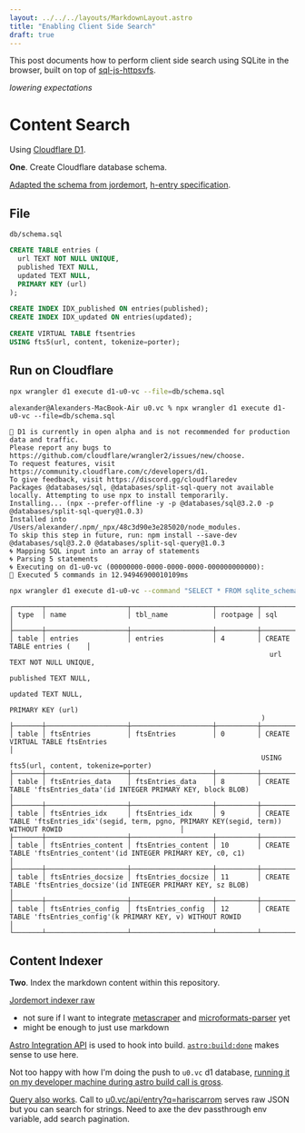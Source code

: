 ```yaml
---
layout: ../../../layouts/MarkdownLayout.astro
title: "Enabling Client Side Search"
draft: true
---
```


This post documents how to perform client side search using SQLite in the browser, built on top of [sql-js-httpsvfs].

[sql-js-httpsvfs]: https://github.com/phiresky/sql.js-httpvfs "github.com/phiresky/sql.js-httpvfs"

*lowering expectations*

# Content Search

Using [Cloudflare D1](https://developers.cloudflare.com/d1/get-started/).

**One**. Create Cloudflare database schema.

[Adapted the schema from jordemort](https://jordemort.dev/blog/client-side-search/#the-schema), [h-entry specification](https://microformats.org/wiki/h-entry).

## File

`db/schema.sql`

```sql
CREATE TABLE entries (
  url TEXT NOT NULL UNIQUE,
  published TEXT NULL,
  updated TEXT NULL,
  PRIMARY KEY (url)
);

CREATE INDEX IDX_published ON entries(published);
CREATE INDEX IDX_updated ON entries(updated);

CREATE VIRTUAL TABLE ftsentries
USING fts5(url, content, tokenize=porter);
```

## Run on Cloudflare

```bash
npx wrangler d1 execute d1-u0-vc --file=db/schema.sql
```
```
alexander@Alexanders-MacBook-Air u0.vc % npx wrangler d1 execute d1-u0-vc --file=db/schema.sql

🚧 D1 is currently in open alpha and is not recommended for production data and traffic.
Please report any bugs to https://github.com/cloudflare/wrangler2/issues/new/choose.
To request features, visit https://community.cloudflare.com/c/developers/d1.
To give feedback, visit https://discord.gg/cloudflaredev
Packages @databases/sql, @databases/split-sql-query not available locally. Attempting to use npx to install temporarily.
Installing... (npx --prefer-offline -y -p @databases/sql@3.2.0 -p @databases/split-sql-query@1.0.3)
Installed into /Users/alexander/.npm/_npx/48c3d90e3e285020/node_modules.
To skip this step in future, run: npm install --save-dev @databases/sql@3.2.0 @databases/split-sql-query@1.0.3
🌀 Mapping SQL input into an array of statements
🌀 Parsing 5 statements
🌀 Executing on d1-u0-vc (00000000-0000-0000-0000-000000000000):
🚣 Executed 5 commands in 12.94946900010109ms
```

```bash
npx wrangler d1 execute d1-u0-vc --command "SELECT * FROM sqlite_schema WHERE type = 'table' AND name NOT LIKE 'sqlite_%'"
```
```
┌───────┬────────────────────┬────────────────────┬──────────┬──────────────────────────────────────────────────────────────────────────────────────────────────────────────────────┐
│ type  │ name               │ tbl_name           │ rootpage │ sql                                                                                                                  │
├───────┼────────────────────┼────────────────────┼──────────┼──────────────────────────────────────────────────────────────────────────────────────────────────────────────────────┤
│ table │ entries            │ entries            │ 4        │ CREATE TABLE entries (    │
                                                                url TEXT NOT NULL UNIQUE,
                                                                published TEXT NULL,
                                                                updated TEXT NULL,
                                                                PRIMARY KEY (url)
                                                              )
├───────┼────────────────────┼────────────────────┼──────────┼──────────────────────────────────────────────────────────────────────────────────────────────────────────────────────┤
│ table │ ftsEntries         │ ftsEntries         │ 0        │ CREATE VIRTUAL TABLE ftsEntries                                                     │
                                                              USING fts5(url, content, tokenize=porter)
├───────┼────────────────────┼────────────────────┼──────────┼──────────────────────────────────────────────────────────────────────────────────────────────────────────────────────┤
│ table │ ftsEntries_data    │ ftsEntries_data    │ 8        │ CREATE TABLE 'ftsEntries_data'(id INTEGER PRIMARY KEY, block BLOB)                                                   │
├───────┼────────────────────┼────────────────────┼──────────┼──────────────────────────────────────────────────────────────────────────────────────────────────────────────────────┤
│ table │ ftsEntries_idx     │ ftsEntries_idx     │ 9        │ CREATE TABLE 'ftsEntries_idx'(segid, term, pgno, PRIMARY KEY(segid, term)) WITHOUT ROWID                             │
├───────┼────────────────────┼────────────────────┼──────────┼──────────────────────────────────────────────────────────────────────────────────────────────────────────────────────┤
│ table │ ftsEntries_content │ ftsEntries_content │ 10       │ CREATE TABLE 'ftsEntries_content'(id INTEGER PRIMARY KEY, c0, c1)                                                    │
├───────┼────────────────────┼────────────────────┼──────────┼──────────────────────────────────────────────────────────────────────────────────────────────────────────────────────┤
│ table │ ftsEntries_docsize │ ftsEntries_docsize │ 11       │ CREATE TABLE 'ftsEntries_docsize'(id INTEGER PRIMARY KEY, sz BLOB)                                                   │
├───────┼────────────────────┼────────────────────┼──────────┼──────────────────────────────────────────────────────────────────────────────────────────────────────────────────────┤
│ table │ ftsEntries_config  │ ftsEntries_config  │ 12       │ CREATE TABLE 'ftsEntries_config'(k PRIMARY KEY, v) WITHOUT ROWID                                                     │
└───────┴────────────────────┴────────────────────┴──────────┴──────────────────────────────────────────────────────────────────────────────────────────────────────────────────────┘

```

## Content Indexer

**Two**. Index the markdown content within this repository.

[Jordemort indexer raw](https://github.com/jordemort/jordemort.github.io/blob/main/src/search/indexer.ts)
- not sure if I want to integrate [metascraper](https://metascraper.js.org/) and [microformats-parser](https://github.com/microformats/microformats-parser) yet
- might be enough to just use markdown

[Astro Integration API](https://docs.astro.build/en/reference/integrations-reference/) is used to hook into build. [`astro:build:done`](https://docs.astro.build/en/reference/integrations-reference/#astrobuilddone) makes sense to use here.

Not too happy with how I'm doing the push to `u0.vc` d1 database, [running it on my developer machine during astro build call is gross](https://github.com/udiaca/u0.vc/blob/preview/src/plugins/indexEntry.ts).

[Query also works](https://github.com/udiaca/u0.vc/blob/preview/functions/api/entry.ts).
Call to [u0.vc/api/entry?q=hariscarrom](https://u0.vc/api/entry?q=hariscarrom) serves raw JSON but you can search for strings.
Need to axe the dev passthrough env variable, add search pagination.
